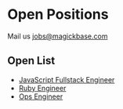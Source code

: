 # Open Positions

Mail us jobs@magickbase.com

## Open List
- [JavaScript Fullstack Engineer](https://github.com/Magickbase/open-positions/blob/main/JavaScript(Full-time%2C40h_per_week).md)
- [Ruby Engineer](https://github.com/Magickbase/open-positions/blob/main/Ruby(Full-time%2C40h_per_week).md)
- [Ops Engineer](https://github.com/Magickbase/open-positions/blob/main/Ops(Full-time%2C40h_per_week).md)

